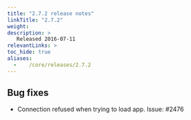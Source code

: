 ```yaml
---
title: "2.7.2 release notes"
linkTitle: "2.7.2"
weight:
description: >
   Released 2016-07-11
relevantLinks: >
toc_hide: true
aliases:
  -    /core/releases/2.7.2
---
```


## Bug fixes

- Connection refused when trying to load app. Issue: #2476
